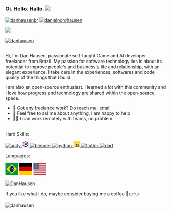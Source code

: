 ### Oi. Hello. Hallo. <img src="https://media.giphy.com/media/hvRJCLFzcasrR4ia7z/giphy.gif" width="25px">
<a href="https://twitter.com/danhausenbr" target="_blank"><img align="center" src="https://www.vectorlogo.zone/logos/twitter/twitter-official.svg" alt="danhausenbr" width="22" /></a>
<a href="https://linkedin.com/in/danielnordhausen" target="_blank"><img align="center" src="https://www.vectorlogo.zone/logos/linkedin/linkedin-icon.svg" alt="danielnordhausen" width="22" /></a>

![](https://visitor-badge.glitch.me/badge?page_id=DanHausen.DanHausen)
<p align="left"> <a href="https://www.codewars.com/users/Dan%20Hausen" target="blank"><img src="https://www.codewars.com/users/Dan%20Hausen/badges/small" alt="danhausen" /></a></p>

<br />
Hi, I'm Dan Hausen, passionate self-taught Game and AI developer freelancer from Brazil. My passion for software technology lies is about its potential to improve people's and business's life and relationship, with an elegant experience. I take care in the experiences, softwares and code quality of the things that I build.

I am also an open-source enthusiast. I learned a lot with this community and I love how progress and technology are shared within the open-source space.
<br />

- 💼 Got any freelance work? Do reach me, [email](mailto:business@danhausen.com.br)
- 💬 Feel free to asl me about anything, I am happy to help
- 👨‍💻 I can work remotely with teams, no problem.

<br />
Hard Skills:
<p align="left"> 
 <a href="https://unity.com/" target="_blank"> <img src="https://github.com/halak/unity-editor-icons/blob/master/icons/small/UnityLogoLarge.png" alt="unity" width: "20" height="20"/> </a> 
 <a href="https://www.w3schools.com/cs/" target="_blank"> <img src="https://raw.githubusercontent.com/devicons/devicon/master/icons/csharp/csharp-original.svg" alt="csharp"  width: "20" height="20"/> </a> 
 <a href="https://www.blender.org/" target="_blank"> <img src="https://img.icons8.com/color/48/000000/blender-3d.png" alt="blender" width: "20" height="20"/> </a>   
 <a href="https://www.python.org" target="_blank"> <img src="https://www.vectorlogo.zone/logos/python/python-icon.svg" alt="python" width: "20" height="20"/> </a>
 <a href="https://www.javascript.com/" target="_blank"> <img src="https://github.com/devicons/devicon/blob/master/icons/javascript/javascript-original.svg" alt="javascript"  width: "20" height="20"/> </a>
 <a href="https://flutter.dev" target="_blank"> <img src="https://www.vectorlogo.zone/logos/flutterio/flutterio-icon.svg" alt="flutter" width="20" height="20"/> </a> 
 <a href="https://dart.dev" target="_blank"> <img src="https://www.vectorlogo.zone/logos/dartlang/dartlang-icon.svg" alt="dart" width="20" height="20"/> </a> 
 </p>
 
Languages:
<p align="left"> 
 <a target="_blank"> <img src="https://github.com/hampusborgos/country-flags/blob/main/svg/br.svg" alt="Portugês" width="40" height="40"/> </a>
 <a target="_blank"> <img src="https://github.com/hampusborgos/country-flags/blob/main/svg/de.svg" alt="Deustch" width="40" height="40"/> </a>   
 <a target="_blank"> <img src="https://github.com/hampusborgos/country-flags/blob/main/svg/us.svg" alt="English" width="40" height="40"/> </a>   
</p>

<p align="left"><img src="https://github-readme-stats.vercel.app/api/top-langs/?username=DanHausen&layout=compact&hide=HLSL,ShaderLab,CSS" alt="DanHausen"/>

If you like what I do, maybe consider buying me a coffee 🥺👉👈
<p><a href="https://www.buymeacoffee.com/danhausen"> <img align="left" src="https://cdn.buymeacoffee.com/buttons/v2/default-yellow.png" height="50" width="210" alt="danhausen"</a></p>

 
